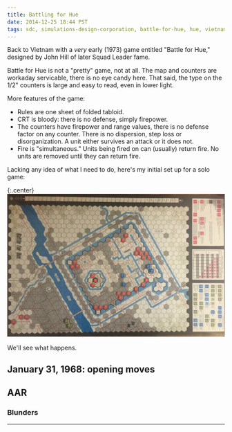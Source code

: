 ```yaml
---
title: Battling for Hue
date: 2014-12-25 18:44 PST
tags: sdc, simulations-design-corporation, battle-for-hue, hue, vietnam, tet
---
```


Back to Vietnam with a *very* early (1973) game entitled "Battle for
Hue," designed by John Hill of later Squad Leader fame.

Battle for Hue is not a "pretty" game, not at all. The map and counters
are workaday servicable, there is no eye candy here. That said, the type
on the 1/2" counters is large and easy to read, even in lower light.

More features of the game:

* Rules are one sheet of folded tabloid.
* CRT is bloody: there is no defense, simply firepower.
* The counters have firepower and range values, there is no defense
  factor on any counter. There is no dispersion, step loss or
  disorganization. A unit either survives an attack or it does not.
* Fire is "simultaneous." Units being fired on can (usually) return
  fire. No units are removed until they can return fire.

Lacking any idea of what I need to do, here's my initial set up for a
solo game:

{:.center}
![Battle for Hue initial setup](/images/battle-for-hue/hue_g1_setup.jpg)

We'll see what happens.

## January 31, 1968: opening moves


## AAR

### Blunders


----

